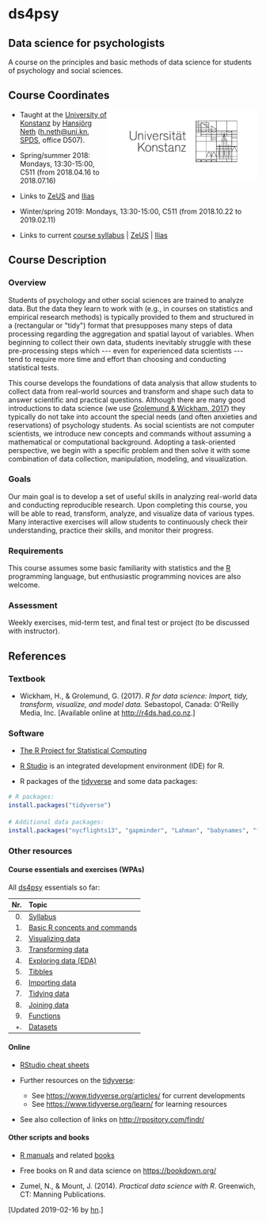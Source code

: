 
<!-- README.md is generated from README.Rmd. Please edit THIS file -->
ds4psy
======

Data science for psychologists
------------------------------

A course on the principles and basic methods of data science for students of psychology and social sciences.

Course Coordinates
------------------

<!-- uni.kn logo and link to SPDS: -->
<!-- ![](./inst/pix/uniKn_logo.png) -->
<a href="https://www.spds.uni-konstanz.de/"> <img src = "./inst/pix/uniKn_logo.png" alt = "spds.uni.kn" align = "right" width = "300" style = "width: 300px; float: right; border:20;"/> <!-- <img src = "./inst/pix/uniKn_logo_s.png" alt = "spds.uni.kn" style = "float: right; border:20;"/> --> </a>

-   Taught at the [University of Konstanz](https://www.uni-konstanz.de/) by [Hansjörg Neth](http://neth.de/) (<h.neth@uni.kn>, [SPDS](https://www.spds.uni-konstanz.de/), office D507).

-   Spring/summer 2018: Mondays, 13:30-15:00, C511 (from 2018.04.16 to 2018.07.16)
-   Links to [ZeUS](https://zeus.uni-konstanz.de:443/hioserver/pages/startFlow.xhtml?_flowId=showEvent-flow&unitId=5101&termYear=2018&termTypeValueId=1&navigationPosition=hisinoneLehrorganisation,examEventOverviewOwn) and [Ilias](https://ilias.uni-konstanz.de/ilias/goto_ilias_uni_crs_758039.html)

-   Winter/spring 2019: Mondays, 13:30-15:00, C511 (from 2018.10.22 to 2019.02.11)
-   Links to current [course syllabus](http://rpository.com/ds4psy/) | [ZeUS](https://zeus.uni-konstanz.de/hioserver/pages/startFlow.xhtml?_flowId=detailView-flow&unitId=5101&periodId=78&navigationPosition=hisinoneLehrorganisation,examEventOverviewOwn) | [Ilias](https://ilias.uni-konstanz.de/ilias/goto_ilias_uni_crs_809936.html)

Course Description
------------------

### Overview

Students of psychology and other social sciences are trained to analyze data. But the data they learn to work with (e.g., in courses on statistics and empirical research methods) is typically provided to them and structured in a (rectangular or "tidy") format that presupposes many steps of data processing regarding the aggregation and spatial layout of variables. When beginning to collect their own data, students inevitably struggle with these pre-processing steps which --- even for experienced data scientists --- tend to require more time and effort than choosing and conducting statistical tests.

This course develops the foundations of data analysis that allow students to collect data from real-world sources and transform and shape such data to answer scientific and practical questions. Although there are many good introductions to data science (we use [Grolemund & Wickham, 2017](http://r4ds.had.co.nz/)) they typically do not take into account the special needs (and often anxieties and reservations) of psychology students. As social scientists are not computer scientists, we introduce new concepts and commands without assuming a mathematical or computational background. Adopting a task-oriented perspective, we begin with a specific problem and then solve it with some combination of data collection, manipulation, modeling, and visualization.

### Goals

Our main goal is to develop a set of useful skills in analyzing real-world data and conducting reproducible research. Upon completing this course, you will be able to read, transform, analyze, and visualize data of various types. Many interactive exercises will allow students to continuously check their understanding, practice their skills, and monitor their progress.

### Requirements

This course assumes some basic familiarity with statistics and the [R](http://www.r-project.org/) programming language, but enthusiastic programming novices are also welcome.

### Assessment

Weekly exercises, mid-term test, and final test or project (to be discussed with instructor).

References
----------

### Textbook

-   Wickham, H., & Grolemund, G. (2017). *R for data science: Import, tidy, transform, visualize, and model data.* Sebastopol, Canada: O'Reilly Media, Inc. \[Available online at <http://r4ds.had.co.nz>.\]

### Software

-   [The R Project for Statistical Computing](http://www.r-project.org/)

-   [R Studio](http://www.rstudio.com/) is an integrated development environment (IDE) for R.

-   R packages of the [tidyverse](https://www.tidyverse.org/) and some data packages:

``` r
# R packages:
install.packages("tidyverse")

# Additional data packages:
install.packages("nycflights13", "gapminder", "Lahman", "babynames", "fueleconomy")
```

### Other resources

#### Course essentials and exercises (WPAs)

<!-- Table with links: -->
All [ds4psy](http://rpository.com/ds4psy/) essentials so far:

|  Nr.| Topic                                                                               |
|----:|:------------------------------------------------------------------------------------|
|   0.| [Syllabus](http://rpository.com/ds4psy/)                                            |
|   1.| [Basic R concepts and commands](http://rpository.com/ds4psy/essentials/basics.html) |
|   2.| [Visualizing data](http://rpository.com/ds4psy/essentials/visualize.html)           |
|   3.| [Transforming data](http://rpository.com/ds4psy/essentials/transform.html)          |
|   4.| [Exploring data (EDA)](http://rpository.com/ds4psy/essentials/explore.html)         |
|   5.| [Tibbles](http://rpository.com/ds4psy/essentials/tibbles.html)                      |
|   6.| [Importing data](http://rpository.com/ds4psy/essentials/import.html)                |
|   7.| [Tidying data](http://rpository.com/ds4psy/essentials/tidy.html)                    |
|   8.| [Joining data](http://rpository.com/ds4psy/essentials/join.html)                    |
|   9.| [Functions](http://rpository.com/ds4psy/essentials/function.html)                   |
|   +.| [Datasets](http://rpository.com/ds4psy/essentials/datasets.html)                    |

<!--
Nr. | Topic       |
---:|:------------| 
0.  | [Syllabus](http://rpository.com/ds4psy/) | 
1.  | [Basic R concepts and commands](http://rpository.com/ds4psy/essentials/basics.html) | 
2.  | [Visualizing data](http://rpository.com/ds4psy/essentials/visualize.html) | 
3.  | [Transforming data](http://rpository.com/ds4psy/essentials/transform.html) |
4.  | [Exploring data (EDA)](http://rpository.com/ds4psy/essentials/explore.html) | 
5.  | [Tibbles](http://rpository.com/ds4psy/essentials/tibbles.html) |
6.  | [Importing data](http://rpository.com/ds4psy/essentials/import.html) |
7.  | [Tidying data](http://rpository.com/ds4psy/essentials/tidy.html) |
8.  | [Joining data](http://rpository.com/ds4psy/essentials/join.html) |
9.  | [Functions](http://rpository.com/ds4psy/essentials/function.html) |
+.  | [Datasets](http://rpository.com/ds4psy/essentials/datasets.html) | 
-->
#### Online

-   [RStudio cheat sheets](https://www.rstudio.com/resources/cheatsheets/)

-   Further resources on the [tidyverse](https://www.tidyverse.org/):
    -   See <https://www.tidyverse.org/articles/> for current developments
    -   See <https://www.tidyverse.org/learn/> for learning resources
-   See also collection of links on <http://rpository.com/findr/>

#### Other scripts and books

-   [R manuals](https://cran.r-project.org/manuals.html) and related [books](https://www.r-project.org/doc/bib/R-books.html)

-   Free books on R and data science on <https://bookdown.org/>

-   Zumel, N., & Mount, J. (2014). *Practical data science with R*. Greenwich, CT: Manning Publications.

<!-- Update: -->
\[Updated 2019-02-16 by [hn](https://neth.de).\]

<!-- eof -->
